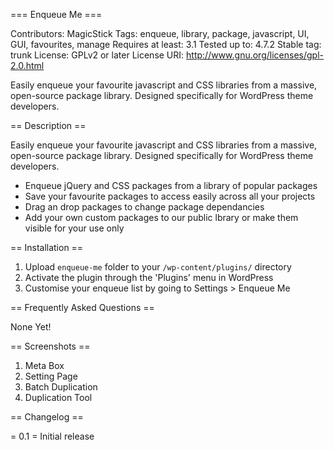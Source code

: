 === Enqueue Me ===

Contributors: MagicStick
Tags: enqueue, library, package, javascript, UI, GUI, favourites, manage
Requires at least: 3.1
Tested up to: 4.7.2
Stable tag: trunk
License: GPLv2 or later
License URI: http://www.gnu.org/licenses/gpl-2.0.html

Easily enqueue your favourite javascript and CSS libraries from a massive, open-source package library. Designed specifically for WordPress theme developers.

== Description ==

Easily enqueue your favourite javascript and CSS libraries from a massive, open-source package library. Designed specifically for WordPress theme developers.

*   Enqueue jQuery and CSS packages from a library of popular packages
*	Save your favourite packages to access easily across all your projects
*	Drag an drop packages to change package dependancies
*	Add your own custom packages to our public lbrary or make them visible for your use only

== Installation ==

1. Upload `enqueue-me` folder to your `/wp-content/plugins/` directory
2. Activate the plugin through the 'Plugins' menu in WordPress
3. Customise your enqueue list by going to Settings > Enqueue Me

== Frequently Asked Questions ==

None Yet!

== Screenshots ==

1. Meta Box
2. Setting Page
3. Batch Duplication
4. Duplication Tool

== Changelog ==

= 0.1 =
Initial release

